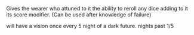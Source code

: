 Gives the wearer who attuned to it the ability to reroll any dice adding to it its score modifier. (Can be used after knowledge of failure)

will have a vision once every 5 night of a dark future.
nights past 1/5